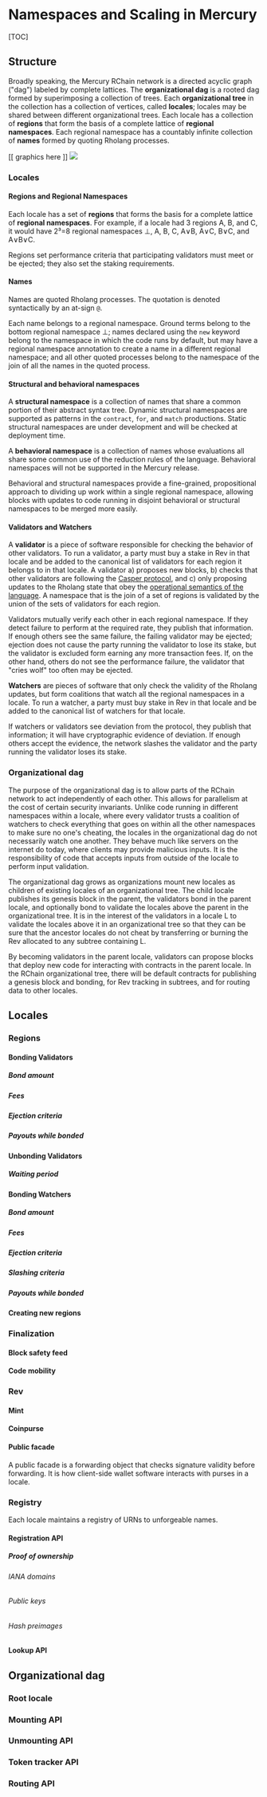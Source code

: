
# Namespaces and Scaling in Mercury
[TOC]

## Structure

Broadly speaking, the Mercury RChain network is a directed acyclic graph ("dag") labeled by complete lattices.  The **organizational dag** is a rooted dag formed by superimposing a collection of trees.  Each **organizational tree** in the collection has a collection of vertices, called **locales**; locales may be shared between different organizational trees.  Each locale has a collection of **regions** that form the basis of a complete lattice of **regional namespaces**.  Each regional namespace has a countably infinite collection of **names** formed by quoting Rholang processes.

[[ graphics here ]]
![](https://cdn.monetizejs.com/resources/button-32.png)

### Locales

#### Regions and Regional Namespaces
Each locale has a set of **regions** that forms the basis for a complete lattice of **regional namespaces**.  For example, if a locale had 3 regions A, B, and C, it would have 2³=8 regional namespaces ⊥, A, B, C, A∨B, A∨C, B∨C, and A∨B∨C.

Regions set performance criteria that participating validators must meet or be ejected; they also set the staking requirements.

#### Names

Names are quoted Rholang processes.  The quotation is denoted syntactically by an at-sign `@`.  

Each name belongs to a regional namespace.  Ground terms belong to the bottom regional namespace ⊥; names declared using the `new` keyword belong to the namespace in which the code runs by default, but may have a regional namespace annotation to create a name in a different regional namespace; and all other quoted processes belong to the namespace of the join of all the names in the quoted process.

#### Structural and behavioral namespaces
A **structural namespace** is a collection of names that share a common portion of their abstract syntax tree.  Dynamic structural namespaces are supported as patterns in the `contract`, `for`, and `match` productions.  Static structural namespaces are under development and will be checked at deployment time.

A **behavioral namespace** is a collection of names whose evaluations all share some common use of the reduction rules of the language.  Behavioral namespaces will not be supported in the Mercury release.

Behavioral and structural namespaces provide a fine-grained, propositional approach to dividing up work within a single regional namespace, allowing blocks with updates to code running in disjoint behavioral or structural namespaces to be merged more easily.

#### Validators and Watchers
A **validator** is a piece of software responsible for checking the behavior of other validators.  To run a validator, a party must buy a stake in Rev in that locale and be added to the canonical list of validators for each region it belongs to in that locale.  A validator a) proposes new blocks, b) checks that other validators are following the [Casper protocol](https://link+here),  and c) only proposing updates to the Rholang state that obey the [operational semantics of the language](https://link+here).  A namespace that is the join of a set of regions is validated by the union of the sets of validators for each region.  

Validators mutually verify each other in each regional namespace. If they detect failure to perform at the required rate, they publish that information.  If enough others see the same failure, the failing validator may be ejected; ejection does not cause the party running the validator to lose its stake, but the validator is excluded form earning any more transaction fees.   If, on the other hand, others do not see the performance failure, the validator that "cries wolf" too often may be ejected.

**Watchers** are pieces of software that only check the validity of the Rholang updates, but form coalitions that watch all the regional namespaces in a locale.  To run a watcher, a party must buy stake in Rev in that locale and be added to the canonical list of watchers for that locale.

If watchers or validators see deviation from the protocol, they publish that information; it will have cryptographic evidence of deviation.  If enough others accept the evidence, the network slashes the validator and the party running the validator loses its stake.

### Organizational dag

The purpose of the organizational dag is to allow parts of the RChain network to act independently of each other.  This allows for parallelism at the cost of certain security invariants.  Unlike code running in different namespaces within a locale, where every validator trusts a coalition of watchers to check everything that goes on within all the other namespaces to make sure no one's cheating, the locales in the organizational dag do not necessarily watch one another.  They behave much like servers on the internet do today, where clients may provide malicious inputs.  It is the responsibility of code that accepts inputs from outside of the locale to perform input validation.

The organizational dag grows as organizations mount new locales as children of existing locales of an organizational tree.  The child locale publishes its genesis block in the parent, the validators bond in the parent locale, and optionally bond to validate the locales above the parent in the organizational tree.  It is in the interest of the validators in a locale L to validate the locales above it in an organizational tree so that they can be sure that the ancestor locales do not cheat by transferring or burning the Rev allocated to any subtree containing L.

By becoming validators in the parent locale, validators can propose blocks that deploy new code for interacting with contracts in the parent locale.  In the RChain organizational tree, there will be default contracts for publishing a genesis block and bonding, for Rev tracking in subtrees, and for routing data to other locales.

## Locales
### Regions
#### Bonding Validators
##### Bond amount
##### Fees
##### Ejection criteria
##### Payouts while bonded
#### Unbonding Validators
##### Waiting period
#### Bonding Watchers
##### Bond amount
##### Fees
##### Ejection criteria
##### Slashing criteria
##### Payouts while bonded
#### Creating new regions

### Finalization
#### Block safety feed
#### Code mobility

### Rev
#### Mint
#### Coinpurse
#### Public facade
A public facade is a forwarding object that checks signature validity before forwarding.  It is how client-side wallet software interacts with purses in a locale.

### Registry
Each locale maintains a registry of URNs to unforgeable names.
#### Registration API
##### Proof of ownership
###### IANA domains
###### Public keys
###### Hash preimages
#### Lookup API

## Organizational dag
### Root locale
### Mounting API
### Unmounting API
### Token tracker API
### Routing API

